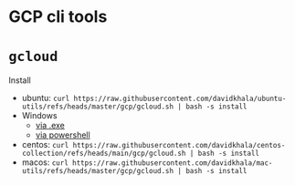 # GCP cli tools

# `gcloud`

Install

- ubuntu: `curl https://raw.githubusercontent.com/davidkhala/ubuntu-utils/refs/heads/master/gcp/gcloud.sh | bash -s install`
- Windows
  - [via .exe](https://dl.google.com/dl/cloudsdk/channels/rapid/GoogleCloudSDKInstaller.exe)
  - [via powershell](./gcloud.ps1)
- centos: `curl https://raw.githubusercontent.com/davidkhala/centos-collection/refs/heads/main/gcp/gcloud.sh | bash -s install`
- macos: `curl https://raw.githubusercontent.com/davidkhala/mac-utils/refs/heads/master/gcp/gcloud.sh | bash -s install`
